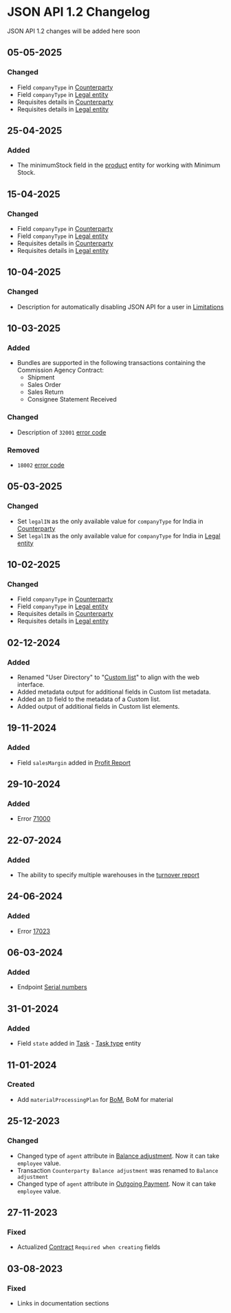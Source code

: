 # JSON API 1.2 Changelog

JSON API 1.2 changes will be added here soon

## 05-05-2025
### Changed
- Field `companyType` in [Counterparty](https://dev.kladana.com/doc/api/remap/1.2/dictionaries/#entities-counterparty-counterparties)
- Field `companyType` in [Legal entity](https://dev.kladana.com/doc/api/remap/1.2/dictionaries/#entities-entity-legal-entity)
- Requisites details in [Counterparty](https://dev.kladana.com/doc/api/remap/1.2/dictionaries/#entities-counterparty-counterparties)
- Requisites details in [Legal entity](https://dev.kladana.com/doc/api/remap/1.2/dictionaries/#entities-entity-legal-entity)

## 25-04-2025
### Added
- The minimumStock field in the [product](https://dev.kladana.com/doc/api/remap/1.2/dictionaries/#entities-product) entity for working with Minimum Stock.

## 15-04-2025
### Changed
- Field `companyType` in [Counterparty](https://dev.kladana.com/doc/api/remap/1.2/dictionaries/#entities-counterparty-counterparties)
- Field `companyType` in [Legal entity](https://dev.kladana.com/doc/api/remap/1.2/dictionaries/#entities-entity-legal-entity)
- Requisites details in [Counterparty](https://dev.kladana.com/doc/api/remap/1.2/dictionaries/#entities-counterparty-counterparties)
- Requisites details in [Legal entity](https://dev.kladana.com/doc/api/remap/1.2/dictionaries/#entities-entity-legal-entity)

## 10-04-2025
### Changed
- Description for automatically disabling JSON API for a user in [Limitations](https://dev.kladana.com/doc/api/remap/1.2/#kladana-json-api-limitations)

## 10-03-2025
### Added
- Bundles are supported in the following transactions containing the Commission Agency Contract:
  - Shipment
  - Sales Order
  - Sales Return
  - Consignee Statement Received

### Changed
- Description of `32001` [error code](https://dev.kladana.com/doc/api/remap/1.2/index.html#kladana-json-api-errors-error-codes-for-contracts)

### Removed
- `18002` [error code](https://dev.kladana.com/doc/api/remap/1.2/index.html#kladana-json-api-errors-error-codes-for-sales-and-shipments)

## 05-03-2025
### Changed
- Set `legalIN` as the only available value for `companyType` for India in [Counterparty](https://dev.kladana.com/doc/api/remap/1.2/dictionaries/#entities-counterparty-counterparties-counterparty-type)
- Set `legalIN` as the only available value for `companyType` for India in [Legal entity](https://dev.kladana.com/doc/api/remap/1.2/dictionaries/#entities-entity-legal-entity-legal-entity-type)

## 10-02-2025
### Changed
- Field `companyType` in [Counterparty](https://dev.kladana.com/doc/api/remap/1.2/dictionaries/#entities-counterparty-counterparties)
- Field `companyType` in [Legal entity](https://dev.kladana.com/doc/api/remap/1.2/dictionaries/#entities-entity-legal-entity)
- Requisites details in [Counterparty](https://dev.kladana.com/doc/api/remap/1.2/dictionaries/#entities-counterparty-counterparties)
- Requisites details in [Legal entity](https://dev.kladana.com/doc/api/remap/1.2/dictionaries/#entities-entity-legal-entity)

## 02-12-2024
### Added
- Renamed "User Directory" to "[Custom list](https://dev.kladana.com/doc/api/remap/1.2/dictionaries/#entities-custom-list)" to align with the web interface.
- Added metadata output for additional fields in Custom list metadata.
- Added an `ID` field to the metadata of a Custom list.
- Added output of additional fields in Custom list elements.

## 19-11-2024
### Added
- Field `salesMargin` added in [Profit Report](https://dev.kladana.com/doc/api/remap/1.2/reports/#reports-profit-report)

## 29-10-2024
### Added
- Error [71000](https://dev.kladana.com/doc/api/remap/1.2/#kladana-json-api-errors-error-codes-for-series)

## 22-07-2024
### Added
- The ability to specify multiple warehouses in the [turnover report](https://dev.kladana.com/doc/api/remap/1.2/reports/#reports-stock-movement-report)

## 24-06-2024
### Added
- Error [17023](https://dev.kladana.com/doc/api/remap/1.2/#kladana-json-api-errors-error-codes-for-documents)

## 06-03-2024
### Added
- Endpoint [Serial numbers](https://dev.kladana.com/doc/api/remap/1.2/dictionaries/#entities-serial-number)

## 31-01-2024
### Added
- Field `state` added in [Task](https://dev.kladana.com/doc/api/remap/1.2/dictionaries/#entities-task) - [Task type](https://dev.kladana.com/doc/api/remap/1.2/dictionaries/#entities-task-task-type) entity

## 11-01-2024
### Created
- Add `materialProcessingPlan` for [BoM](https://dev.kladana.com/doc/api/remap/1.2/dictionaries/#entities-bills-of-materials), BoM for material

## 25-12-2023
### Changed
- Changed type of `agent` attribute in [Balance adjustment](https://dev.kladana.com/doc/api/remap/1.2/documents/#transactions-balance-adjustment). Now it can take `employee` value.
- Transaction `Counterparty Balance adjustment` was renamed to `Balance adjustment`
- Changed type of `agent` attribute in [Outgoing Payment](https://dev.kladana.com/doc/api/remap/1.2/documents/#transactions-outgoing-payment). Now it can take `employee` value.

## 27-11-2023
### Fixed
- Actualized [Contract](https://dev.kladana.com/doc/api/remap/1.2/dictionaries/#entities-contract) `Required when creating` fields

## 03-08-2023
### Fixed
- Links in documentation sections
